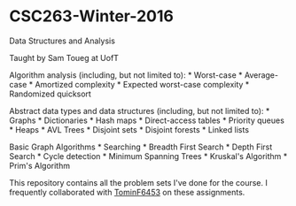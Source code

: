 # CSC263-Winter-2016
Data Structures and Analysis

Taught by Sam Toueg at UofT

Algorithm analysis (including, but not limited to): 
	* Worst-case
	* Average-case
	* Amortized complexity
	* Expected worst-case complexity
	* Randomized quicksort

Abstract data types and data structures (including, but not limited to):
	* Graphs
	* Dictionaries
		* Hash maps
		* Direct-access tables
	* Priority queues
		* Heaps
		* AVL Trees
	* Disjoint sets
		* Disjoint forests
		* Linked lists

Basic Graph Algorithms
	* Searching
		* Breadth First Search
		* Depth First Search
			* Cycle detection
	* Minimum Spanning Trees
		* Kruskal's Algorithm
		* Prim's Algorithm

This repository contains all the problem sets I've done for the course. I frequently collaborated with [TominF6453](https://github.com/TominF6453/) on these assignments.